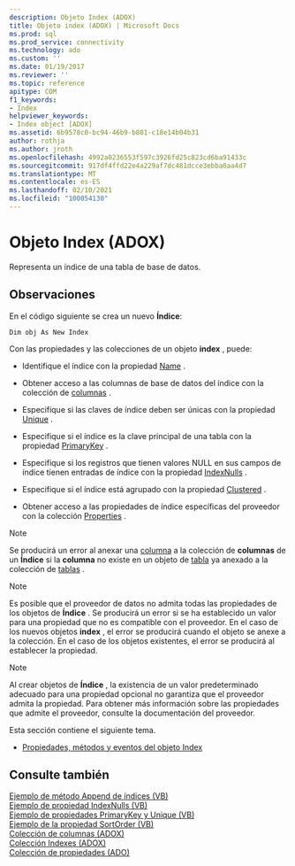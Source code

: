 ```yaml
---
description: Objeto Index (ADOX)
title: Objeto index (ADOX) | Microsoft Docs
ms.prod: sql
ms.prod_service: connectivity
ms.technology: ado
ms.custom: ''
ms.date: 01/19/2017
ms.reviewer: ''
ms.topic: reference
apitype: COM
f1_keywords:
- Index
helpviewer_keywords:
- Index object [ADOX]
ms.assetid: 6b9578c0-bc94-46b9-b801-c18e14b04b31
author: rothja
ms.author: jroth
ms.openlocfilehash: 4992a0236553f597c3926fd25c823cd6ba91433c
ms.sourcegitcommit: 917df4ffd22e4a229af7dc481dcce3ebba0aa4d7
ms.translationtype: MT
ms.contentlocale: es-ES
ms.lasthandoff: 02/10/2021
ms.locfileid: "100054130"
---
```

# <a name="index-object-adox"></a>Objeto Index (ADOX)
Representa un índice de una tabla de base de datos.  
  
## <a name="remarks"></a>Observaciones  
 En el código siguiente se crea un nuevo **Índice**:  
  
```  
Dim obj As New Index  
```  
  
 Con las propiedades y las colecciones de un objeto **index** , puede:  
  
-   Identifique el índice con la propiedad [Name](./name-property-adox.md) .  
  
-   Obtener acceso a las columnas de base de datos del índice con la colección de [columnas](./columns-collection-adox.md) .  
  
-   Especifique si las claves de índice deben ser únicas con la propiedad [Unique](./unique-property-adox.md) .  
  
-   Especifique si el índice es la clave principal de una tabla con la propiedad [PrimaryKey](./primarykey-property-adox.md) .  
  
-   Especifique si los registros que tienen valores NULL en sus campos de índice tienen entradas de índice con la propiedad [IndexNulls](./indexnulls-property-adox.md) .  
  
-   Especifique si el índice está agrupado con la propiedad [Clustered](./clustered-property-adox.md) .  
  
-   Obtener acceso a las propiedades de índice específicas del proveedor con la colección [Properties](../ado-api/properties-collection-ado.md) .  
  
> [!NOTE]
>  Se producirá un error al anexar una [columna](./column-object-adox.md) a la colección de **columnas** de un **Índice** si la **columna** no existe en un objeto de [tabla](./table-object-adox.md) ya anexado a la colección de [tablas](./tables-collection-adox.md) .  
  
> [!NOTE]
>  Es posible que el proveedor de datos no admita todas las propiedades de los objetos de **Índice** . Se producirá un error si se ha establecido un valor para una propiedad que no es compatible con el proveedor. En el caso de los nuevos objetos **index** , el error se producirá cuando el objeto se anexe a la colección. En el caso de los objetos existentes, el error se producirá al establecer la propiedad.  
  
> [!NOTE]
>  Al crear objetos de **Índice** , la existencia de un valor predeterminado adecuado para una propiedad opcional no garantiza que el proveedor admita la propiedad. Para obtener más información sobre las propiedades que admite el proveedor, consulte la documentación del proveedor.  
  
 Esta sección contiene el siguiente tema.  
  
-   [Propiedades, métodos y eventos del objeto Index](./index-object-properties-methods-and-events.md)  
  
## <a name="see-also"></a>Consulte también  
 [Ejemplo de método Append de índices (VB)](./indexes-append-method-example-vb.md)   
 [Ejemplo de propiedad IndexNulls (VB)](./indexnulls-property-example-vb.md)   
 [Ejemplo de propiedades PrimaryKey y Unique (VB)](./primarykey-and-unique-properties-example-vb.md)   
 [Ejemplo de la propiedad SortOrder (VB)](./sortorder-property-example-vb.md)   
 [Colección de columnas (ADOX)](./columns-collection-adox.md)   
 [Colección Indexes (ADOX)](./indexes-collection-adox.md)   
 [Colección de propiedades (ADO)](../ado-api/properties-collection-ado.md)